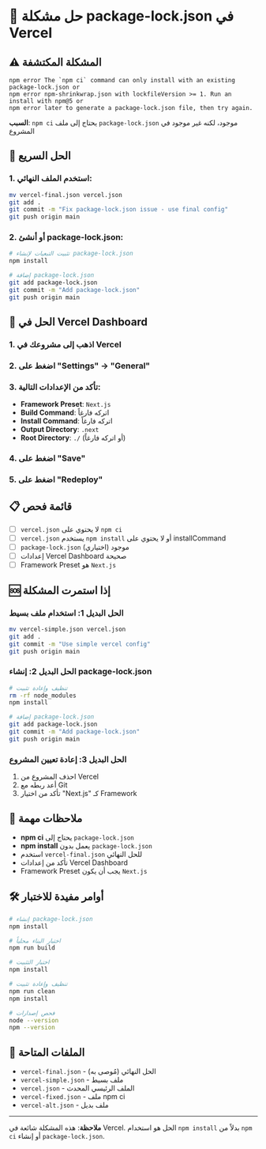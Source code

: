 # 🚨 حل مشكلة package-lock.json في Vercel

## ⚠️ المشكلة المكتشفة

```
npm error The `npm ci` command can only install with an existing package-lock.json or
npm error npm-shrinkwrap.json with lockfileVersion >= 1. Run an install with npm@5 or
npm error later to generate a package-lock.json file, then try again.
```

**السبب**: `npm ci` يحتاج إلى ملف `package-lock.json` موجود، لكنه غير موجود في المشروع

## 🚀 الحل السريع

### 1. استخدم الملف النهائي:
```bash
mv vercel-final.json vercel.json
git add .
git commit -m "Fix package-lock.json issue - use final config"
git push origin main
```

### 2. أو أنشئ package-lock.json:
```bash
# تثبيت التبعيات لإنشاء package-lock.json
npm install

# إضافة package-lock.json
git add package-lock.json
git commit -m "Add package-lock.json"
git push origin main
```

## 🔧 الحل في Vercel Dashboard

### 1. اذهب إلى مشروعك في Vercel
### 2. اضغط على "Settings" → "General"
### 3. تأكد من الإعدادات التالية:
- **Framework Preset**: `Next.js`
- **Build Command**: اتركه فارغاً
- **Install Command**: اتركه فارغاً
- **Output Directory**: `.next`
- **Root Directory**: `./` (أو اتركه فارغاً)

### 4. اضغط على "Save"
### 5. اضغط على "Redeploy"

## 📋 قائمة فحص

- [ ] `vercel.json` لا يحتوي على `npm ci`
- [ ] `vercel.json` يستخدم `npm install` أو لا يحتوي على installCommand
- [ ] `package-lock.json` موجود (اختياري)
- [ ] إعدادات Vercel Dashboard صحيحة
- [ ] Framework Preset هو `Next.js`

## 🆘 إذا استمرت المشكلة

### الحل البديل 1: استخدام ملف بسيط
```bash
mv vercel-simple.json vercel.json
git add .
git commit -m "Use simple vercel config"
git push origin main
```

### الحل البديل 2: إنشاء package-lock.json
```bash
# تنظيف وإعادة تثبيت
rm -rf node_modules
npm install

# إضافة package-lock.json
git add package-lock.json
git commit -m "Add package-lock.json"
git push origin main
```

### الحل البديل 3: إعادة تعيين المشروع
1. احذف المشروع من Vercel
2. أعد ربطه مع Git
3. تأكد من اختيار "Next.js" كـ Framework

## 📝 ملاحظات مهمة

- **npm ci** يحتاج إلى `package-lock.json`
- **npm install** يعمل بدون `package-lock.json`
- استخدم `vercel-final.json` للحل النهائي
- تأكد من إعدادات Vercel Dashboard
- Framework Preset يجب أن يكون `Next.js`

## 🛠️ أوامر مفيدة للاختبار

```bash
# إنشاء package-lock.json
npm install

# اختبار البناء محلياً
npm run build

# اختبار التثبيت
npm install

# تنظيف وإعادة تثبيت
npm run clean
npm install

# فحص إصدارات
node --version
npm --version
```

## 📁 الملفات المتاحة

- `vercel-final.json` - الحل النهائي (مُوصى به)
- `vercel-simple.json` - ملف بسيط
- `vercel.json` - الملف الرئيسي المحدث
- `vercel-fixed.json` - ملف npm ci
- `vercel-alt.json` - ملف بديل

---

**ملاحظة**: هذه المشكلة شائعة في Vercel. الحل هو استخدام `npm install` بدلاً من `npm ci` أو إنشاء `package-lock.json`. 